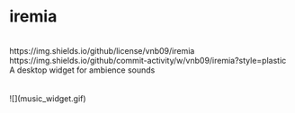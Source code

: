 # iremia
<br>
https://img.shields.io/github/license/vnb09/iremia 
https://img.shields.io/github/commit-activity/w/vnb09/iremia?style=plastic

<br>
A desktop widget for ambience sounds<br>
<br>
<br>
![](music_widget.gif)
